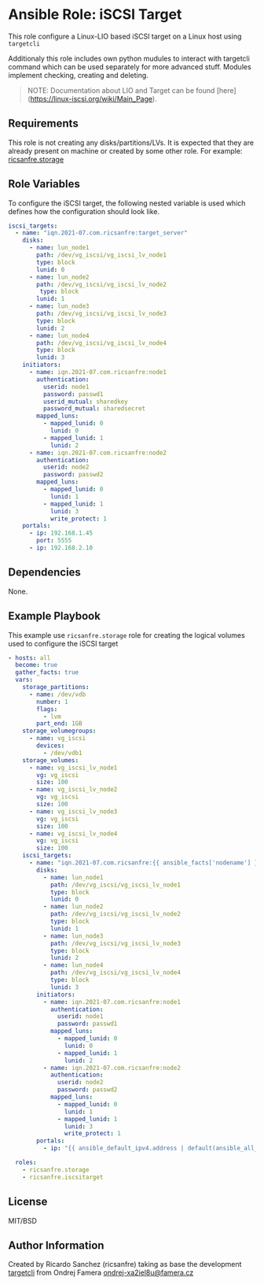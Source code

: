 Ansible Role: iSCSI Target
=========

This role configure a Linux-LIO based iSCSI target on a Linux host using `targetcli`

Additionaly this role includes own python mudules to interact with targetcli command which can be used separately for more advanced stuff. Modules implement checking, creating and deleting.

> NOTE: Documentation about LIO and Target can be found [here] (https://linux-iscsi.org/wiki/Main_Page).

Requirements
------------

This role is not creating any disks/partitions/LVs. It is expected that they are already present on machine or created by some other role. For example: [ricsanfre.storage](https://galaxy.ansible.com/ricsanfre/storage)

Role Variables
--------------


To configure the iSCSI target, the following nested variable is used which defines how the configuration should look like.

```yml
iscsi_targets:
  - name: "iqn.2021-07.com.ricsanfre:target_server"
    disks:
      - name: lun_node1
        path: /dev/vg_iscsi/vg_iscsi_lv_node1
        type: block
        lunid: 0
      - name: lun_node2
        path: /dev/vg_iscsi/vg_iscsi_lv_node2
         type: block
        lunid: 1
      - name: lun_node3
        path: /dev/vg_iscsi/vg_iscsi_lv_node3
        type: block
        lunid: 2
      - name: lun_node4
        path: /dev/vg_iscsi/vg_iscsi_lv_node4
        type: block
        lunid: 3
    initiators:
      - name: iqn.2021-07.com.ricsanfre:node1
        authentication:
          userid: node1
          password: passwd1
          userid_mutual: sharedkey
          password_mutual: sharedsecret
        mapped_luns:
          - mapped_lunid: 0
            lunid: 0
          - mapped_lunid: 1
            lunid: 2
      - name: iqn.2021-07.com.ricsanfre:node2
        authentication:
          userid: node2
          password: passwd2
        mapped_luns:
          - mapped_lunid: 0
            lunid: 1
          - mapped_lunid: 1
            lunid: 3
            write_protect: 1
    portals:
      - ip: 192.168.1.45
        port: 5555
      - ip: 192.168.2.10
```


Dependencies
------------

None.

Example Playbook
----------------

This example use `ricsanfre.storage` role for creating the logical volumes used to configure the iSCSI target

```yml
- hosts: all
  become: true
  gather_facts: true
  vars:
    storage_partitions:
      - name: /dev/vdb
        number: 1
        flags:
          - lvm
        part_end: 1GB
    storage_volumegroups:
      - name: vg_iscsi
        devices:
          - /dev/vdb1
    storage_volumes:
      - name: vg_iscsi_lv_node1
        vg: vg_iscsi
        size: 100
      - name: vg_iscsi_lv_node2
        vg: vg_iscsi
        size: 100
      - name: vg_iscsi_lv_node3
        vg: vg_iscsi
        size: 100
      - name: vg_iscsi_lv_node4
        vg: vg_iscsi
        size: 100
    iscsi_targets:
      - name: "iqn.2021-07.com.ricsanfre:{{ ansible_facts['nodename'] }}"
        disks:
          - name: lun_node1
            path: /dev/vg_iscsi/vg_iscsi_lv_node1
            type: block
            lunid: 0
          - name: lun_node2
            path: /dev/vg_iscsi/vg_iscsi_lv_node2
            type: block
            lunid: 1
          - name: lun_node3
            path: /dev/vg_iscsi/vg_iscsi_lv_node3
            type: block
            lunid: 2
          - name: lun_node4
            path: /dev/vg_iscsi/vg_iscsi_lv_node4
            type: block
            lunid: 3
        initiators:
          - name: iqn.2021-07.com.ricsanfre:node1
            authentication:
              userid: node1
              password: passwd1
            mapped_luns:
              - mapped_lunid: 0
                lunid: 0
              - mapped_lunid: 1
                lunid: 2
          - name: iqn.2021-07.com.ricsanfre:node2
            authentication:
              userid: node2
              password: passwd2
            mapped_luns:
              - mapped_lunid: 0
                lunid: 1
              - mapped_lunid: 1
                lunid: 3
                write_protect: 1
        portals:
          - ip: "{{ ansible_default_ipv4.address | default(ansible_all_ipv4_addresses[0]) }}"

  roles:
    - ricsanfre.storage
    - ricsanfre.iscsitarget
```

License
-------

MIT/BSD

Author Information
------------------

Created by Ricardo Sanchez (ricsanfre) taking as base the development [targetcli](https://github.com/OndrejHome/ansible.targetcli) from Ondrej Famera <ondrej-xa2iel8u@famera.cz> 
